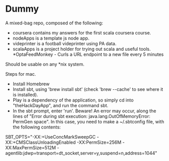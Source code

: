 Dummy
========

A mixed-bag repo, composed of the following:
* coursera contains my answers for the first scala coursera course.
* nodeApps is a template js node app.
* videprinter is a football videprinter using PA data.
* scalaApps is a project holder for trying out scala and useful tools. 
	*OptaFeedMonkey - Curls a URL endpoint to a new file every 5 minutes

Should be usable on any *nix system.

Steps for mac.
* Install Homebrew
* Install sbt, using 'brew install sbt' (check 'brew --cache' to see where it is installed).
* Play is a dependency of the application, so simply cd into "theHackDayApp", and run the command sbt.
* In the sbt prompt, enter 'run'. Beware! An error may occur, along the lines of "Error during sbt execution: java.lang.OutOfMemoryError: PermGen space". In this case, you need to make a ~/.sbtconfig file, with the following contents:

SBT_OPTS="-XX:+UseConcMarkSweepGC -XX:+CMSClassUnloadingEnabled -XX:PermSize=256M -XX:MaxPermSize=512M -agentlib:jdwp=transport=dt_socket,server=y,suspend=n,address=1044"

